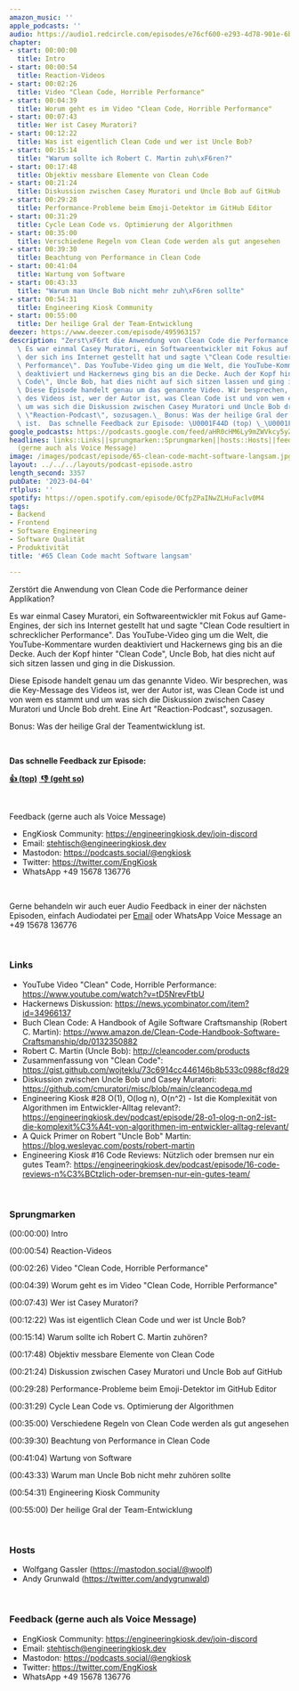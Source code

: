 ```yaml
---
amazon_music: ''
apple_podcasts: ''
audio: https://audio1.redcircle.com/episodes/e76cf600-e293-4d78-901e-6b05ca75f656/stream.mp3
chapter:
- start: 00:00:00
  title: Intro
- start: 00:00:54
  title: Reaction-Videos
- start: 00:02:26
  title: Video "Clean Code, Horrible Performance"
- start: 00:04:39
  title: Worum geht es im Video "Clean Code, Horrible Performance"
- start: 00:07:43
  title: Wer ist Casey Muratori?
- start: 00:12:22
  title: Was ist eigentlich Clean Code und wer ist Uncle Bob?
- start: 00:15:14
  title: "Warum sollte ich Robert C. Martin zuh\xF6ren?"
- start: 00:17:48
  title: Objektiv messbare Elemente von Clean Code
- start: 00:21:24
  title: Diskussion zwischen Casey Muratori und Uncle Bob auf GitHub
- start: 00:29:28
  title: Performance-Probleme beim Emoji-Detektor im GitHub Editor
- start: 00:31:29
  title: Cycle Lean Code vs. Optimierung der Algorithmen
- start: 00:35:00
  title: Verschiedene Regeln von Clean Code werden als gut angesehen
- start: 00:39:30
  title: Beachtung von Performance in Clean Code
- start: 00:41:04
  title: Wartung von Software
- start: 00:43:33
  title: "Warum man Uncle Bob nicht mehr zuh\xF6ren sollte"
- start: 00:54:31
  title: Engineering Kiosk Community
- start: 00:55:00
  title: Der heilige Gral der Team-Entwicklung
deezer: https://www.deezer.com/episode/495963157
description: "Zerst\xF6rt die Anwendung von Clean Code die Performance deiner Applikation?\
  \ Es war einmal Casey Muratori, ein Softwareentwickler mit Fokus auf Game-Engines,\
  \ der sich ins Internet gestellt hat und sagte \"Clean Code resultiert in schrecklicher\
  \ Performance\". Das YouTube-Video ging um die Welt, die YouTube-Kommentare wurden\
  \ deaktiviert und Hackernews ging bis an die Decke. Auch der Kopf hinter \"Clean\
  \ Code\", Uncle Bob, hat dies nicht auf sich sitzen lassen und ging in die Diskussion.\
  \ Diese Episode handelt genau um das genannte Video. Wir besprechen, was die Key-Message\
  \ des Videos ist, wer der Autor ist, was Clean Code ist und von wem es stammt und\
  \ um was sich die Diskussion zwischen Casey Muratori und Uncle Bob dreht. Eine Art\
  \ \"Reaction-Podcast\", sozusagen.\_ Bonus: Was der heilige Gral der Teamentwicklung\
  \ ist.  Das schnelle Feedback zur Episode: \U0001F44D (top) \_\U0001F44E (geht so)"
google_podcasts: https://podcasts.google.com/feed/aHR0cHM6Ly9mZWVkcy5yZWRjaXJjbGUuY29tLzBlY2ZkZmQ3LWZkYTEtNGMzZC05NTE1LTQ3NjcyN2Y5ZGY1ZQ/episode/YjBmOWE1M2QtNjQyMS00OWNhLWIwNDItYjk1N2MwZTAyNDU0?sa=X&ved=2ahUKEwiMuKihrY_-AhVtB1kFHZcbAhMQkfYCegQIARAF
headlines: links::Links||sprungmarken::Sprungmarken||hosts::Hosts||feedback-gerne-auch-als-voice-message::Feedback
  (gerne auch als Voice Message)
image: /images/podcast/episode/65-clean-code-macht-software-langsam.jpg
layout: ../../../layouts/podcast-episode.astro
length_second: 3357
pubDate: '2023-04-04'
rtlplus: ''
spotify: https://open.spotify.com/episode/0CfpZPaINwZLHuFaclv0M4
tags:
- Backend
- Frontend
- Software Engineering
- Software Qualität
- Produktivität
title: '#65 Clean Code macht Software langsam'

---
```

<p>Zerstört die Anwendung von Clean Code die Performance deiner Applikation?</p><p>Es war einmal Casey Muratori, ein Softwareentwickler mit Fokus auf Game-Engines, der sich ins Internet gestellt hat und sagte &#34;Clean Code resultiert in schrecklicher Performance&#34;. Das YouTube-Video ging um die Welt, die YouTube-Kommentare wurden deaktiviert und Hackernews ging bis an die Decke. Auch der Kopf hinter &#34;Clean Code&#34;, Uncle Bob, hat dies nicht auf sich sitzen lassen und ging in die Diskussion.</p><p>Diese Episode handelt genau um das genannte Video. Wir besprechen, was die Key-Message des Videos ist, wer der Autor ist, was Clean Code ist und von wem es stammt und um was sich die Diskussion zwischen Casey Muratori und Uncle Bob dreht. Eine Art &#34;Reaction-Podcast&#34;, sozusagen. </p><p>Bonus: Was der heilige Gral der Teamentwicklung ist.</p><p><br></p><p><strong>Das schnelle Feedback zur Episode:</strong></p><p><a href="https://api.openpodcast.dev/feedback/65/upvote" rel="nofollow"><strong>👍 (top)</strong></a><strong> </strong><a href="https://api.openpodcast.dev/feedback/18/downvote" rel="nofollow"><strong> </strong></a><a href="https://api.openpodcast.dev/feedback/65/downvote" rel="nofollow"><strong>👎 (geht so)</strong></a></p><p><br></p><p>Feedback (gerne auch als Voice Message)</p><ul><li>EngKiosk Community: <a href="https://engineeringkiosk.dev/join-discord">https://engineeringkiosk.dev/join-discord</a> </li><li>Email: <a href="mailto:stehtisch@engineeringkiosk.dev" rel="nofollow">stehtisch@engineeringkiosk.dev</a></li><li>Mastodon: <a href="https://podcasts.social/@engkiosk" rel="nofollow">https://podcasts.social/@engkiosk</a></li><li>Twitter: <a href="https://twitter.com/EngKiosk" rel="nofollow">https://twitter.com/EngKiosk</a></li><li>WhatsApp +49 15678 136776</li></ul><p><br></p><p>Gerne behandeln wir auch euer Audio Feedback in einer der nächsten Episoden, einfach Audiodatei per <a href="https://engineeringkiosk.dev/kontakt/">Email</a> oder WhatsApp Voice Message an +49 15678 136776</p><p><br></p><h3 id="links">Links</h3><ul><li>YouTube Video &#34;Clean&#34; Code, Horrible Performance: <a href="https://www.youtube.com/watch?v=tD5NrevFtbU" rel="nofollow">https://www.youtube.com/watch?v=tD5NrevFtbU</a></li><li>Hackernews Diskussion: <a href="https://news.ycombinator.com/item?id=34966137" rel="nofollow">https://news.ycombinator.com/item?id=34966137</a></li><li>Buch Clean Code: A Handbook of Agile Software Craftsmanship (Robert C. Martin): <a href="https://www.amazon.de/Clean-Code-Handbook-Software-Craftsmanship/dp/0132350882" rel="nofollow">https://www.amazon.de/Clean-Code-Handbook-Software-Craftsmanship/dp/0132350882</a></li><li>Robert C. Martin (Uncle Bob): <a href="http://cleancoder.com/products" rel="nofollow">http://cleancoder.com/products</a></li><li>Zusammenfassung von &#34;Clean Code&#34;: <a href="https://gist.github.com/wojteklu/73c6914cc446146b8b533c0988cf8d29" rel="nofollow">https://gist.github.com/wojteklu/73c6914cc446146b8b533c0988cf8d29</a></li><li>Diskussion zwischen Uncle Bob und Casey Muratori: <a href="https://github.com/cmuratori/misc/blob/main/cleancodeqa.md" rel="nofollow">https://github.com/cmuratori/misc/blob/main/cleancodeqa.md</a></li><li>Engineering Kiosk #28 O(1), O(log n), O(n^2) - Ist die Komplexität von Algorithmen im Entwickler-Alltag relevant?: <a href="https://engineeringkiosk.dev/podcast/episode/28-o1-olog-n-on2-ist-die-komplexit%C3%A4t-von-algorithmen-im-entwickler-alltag-relevant/">https://engineeringkiosk.dev/podcast/episode/28-o1-olog-n-on2-ist-die-komplexit%C3%A4t-von-algorithmen-im-entwickler-alltag-relevant/</a></li><li>A Quick Primer on Robert &#34;Uncle Bob&#34; Martin: <a href="https://blog.wesleyac.com/posts/robert-martin" rel="nofollow">https://blog.wesleyac.com/posts/robert-martin</a></li><li>Engineering Kiosk #16 Code Reviews: Nützlich oder bremsen nur ein gutes Team?: <a href="https://engineeringkiosk.dev/podcast/episode/16-code-reviews-n%C3%BCtzlich-oder-bremsen-nur-ein-gutes-team/">https://engineeringkiosk.dev/podcast/episode/16-code-reviews-n%C3%BCtzlich-oder-bremsen-nur-ein-gutes-team/</a></li></ul><p><br></p><h3 id="sprungmarken">Sprungmarken</h3><p>(00:00:00) Intro</p><p>(00:00:54) Reaction-Videos</p><p>(00:02:26) Video &#34;Clean Code, Horrible Performance&#34;</p><p>(00:04:39) Worum geht es im Video &#34;Clean Code, Horrible Performance&#34;</p><p>(00:07:43) Wer ist Casey Muratori?</p><p>(00:12:22) Was ist eigentlich Clean Code und wer ist Uncle Bob?</p><p>(00:15:14) Warum sollte ich Robert C. Martin zuhören?</p><p>(00:17:48) Objektiv messbare Elemente von Clean Code</p><p>(00:21:24) Diskussion zwischen Casey Muratori und Uncle Bob auf GitHub</p><p>(00:29:28) Performance-Probleme beim Emoji-Detektor im GitHub Editor</p><p>(00:31:29) Cycle Lean Code vs. Optimierung der Algorithmen</p><p>(00:35:00) Verschiedene Regeln von Clean Code werden als gut angesehen</p><p>(00:39:30) Beachtung von Performance in Clean Code</p><p>(00:41:04) Wartung von Software</p><p>(00:43:33) Warum man Uncle Bob nicht mehr zuhören sollte</p><p>(00:54:31) Engineering Kiosk Community</p><p>(00:55:00) Der heilige Gral der Team-Entwicklung</p><p><br></p><h3 id="hosts">Hosts</h3><ul><li>Wolfgang Gassler (<a href="https://mastodon.social/@woolf" rel="nofollow">https://mastodon.social/@woolf</a>)</li><li>Andy Grunwald (<a href="https://twitter.com/andygrunwald" rel="nofollow">https://twitter.com/andygrunwald</a>)</li></ul><p><br></p><h3 id="feedback-gerne-auch-als-voice-message">Feedback (gerne auch als Voice Message)</h3><ul><li>EngKiosk Community: <a href="https://engineeringkiosk.dev/join-discord">https://engineeringkiosk.dev/join-discord</a> </li><li>Email: <a href="mailto:stehtisch@engineeringkiosk.dev" rel="nofollow">stehtisch@engineeringkiosk.dev</a></li><li>Mastodon: <a href="https://podcasts.social/@engkiosk" rel="nofollow">https://podcasts.social/@engkiosk</a></li><li>Twitter: <a href="https://twitter.com/EngKiosk" rel="nofollow">https://twitter.com/EngKiosk</a></li><li>WhatsApp +49 15678 136776</li></ul>